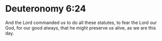 # Deuteronomy 6:24

And the Lord commanded us to do all these statutes, to fear the Lord our God, for our good always, that he might preserve us alive, as we are this day.
